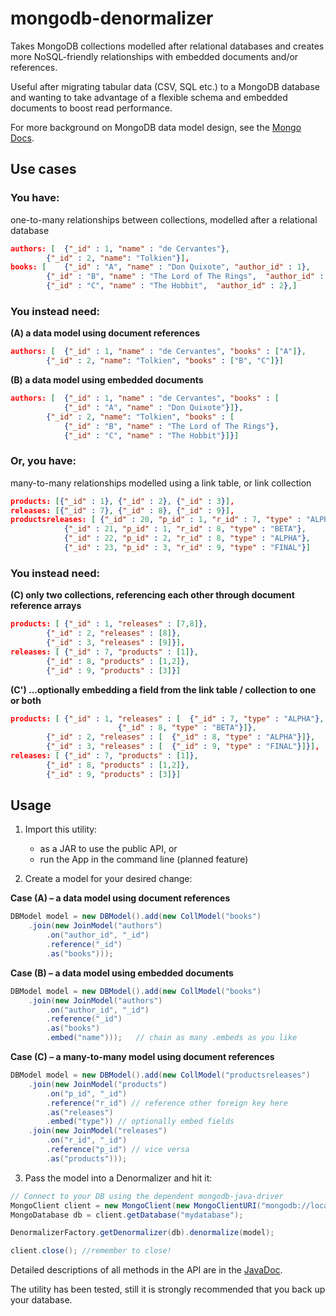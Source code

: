 # mongodb-denormalizer

Takes MongoDB collections modelled after relational databases and creates
more NoSQL-friendly relationships with embedded documents and/or references.

Useful after migrating tabular data (CSV, SQL etc.) to a MongoDB database
and wanting to take advantage of a flexible schema and embedded documents
to boost read performance.

For more background on MongoDB data model design, see the
[Mongo Docs](https://docs.mongodb.com/manual/core/data-model-design/).

## Use cases

### You have:
one-to-many relationships between collections, modelled after a relational database

```JSON
authors: [	{"_id" : 1, "name" : "de Cervantes"},
		{"_id" : 2, "name": "Tolkien"}],
books: [	{"_id" : "A", "name" : "Don Quixote", "author_id" : 1},
		{"_id" : "B", "name" : "The Lord of The Rings",  "author_id" : 2},
		{"_id" : "C", "name" : "The Hobbit",  "author_id" : 2},]
```
		
### You instead need:
**(A) a data model using document references**

```JSON
authors: [	{"_id" : 1, "name" : "de Cervantes", "books" : ["A"]},
		{"_id" : 2, "name": "Tolkien", "books" : ["B", "C"]}]
```

**(B) a data model using embedded documents**

```JSON
authors: [	{"_id" : 1, "name" : "de Cervantes", "books" : [
			{"_id" : "A", "name" : "Don Quixote"}]},
		{"_id" : 2, "name": "Tolkien", "books" : [
			{"_id" : "B", "name" : "The Lord of The Rings"},
			{"_id" : "C", "name" : "The Hobbit"}]}]
```

### Or, you have:
many-to-many relationships modelled using a link table, or link collection

```JSON
products: [{"_id" : 1}, {"_id" : 2}, {"_id" : 3}],
releases: [{"_id" : 7}, {"_id" : 8}, {"_id" : 9}],
productsreleases: [	{"_id" : 20, "p_id" : 1, "r_id" : 7, "type" : "ALPHA"},
			{"_id" : 21, "p_id" : 1, "r_id" : 8, "type" : "BETA"},
			{"_id" : 22, "p_id" : 2, "r_id" : 8, "type" : "ALPHA"},
			{"_id" : 23, "p_id" : 3, "r_id" : 9, "type" : "FINAL"}]
```
		
### You instead need:
**(C) only two collections, referencing each other through document reference arrays**

```JSON
products: [	{"_id" : 1, "releases" : [7,8]},
		{"_id" : 2, "releases" : [8]},
		{"_id" : 3, "releases" : [9]}],
releases: [	{"_id" : 7, "products" : [1]},
		{"_id" : 8, "products" : [1,2]},
		{"_id" : 9, "products" : [3]}]
```

**(C') ...optionally embedding a field from the link table / collection to one or both**

```JSON
products: [	{"_id" : 1, "releases" : [	{"_id" : 7, "type" : "ALPHA"},
						{"_id" : 8, "type" : "BETA"}]},
		{"_id" : 2, "releases" : [	{"_id" : 8, "type" : "ALPHA"}]},
		{"_id" : 3, "releases" : [	{"_id" : 9, "type" : "FINAL"}]}],
releases: [	{"_id" : 7, "products" : [1]},
		{"_id" : 8, "products" : [1,2]},
		{"_id" : 9, "products" : [3]}]
```
					
## Usage

1. Import this utility:
   * as a JAR to use the public API, or
   * run the App in the command line (planned feature)

2. Create a model for your desired change:

**Case (A) – a data model using document references**

```Java
DBModel model = new DBModel().add(new CollModel("books")
	.join(new JoinModel("authors")
		.on("author_id", "_id")
		.reference("_id")
		.as("books")));
```

**Case (B) – a data model using embedded documents**
		
```Java
DBModel model = new DBModel().add(new CollModel("books")
	.join(new JoinModel("authors")
		.on("author_id", "_id")
		.reference("_id")
		.as("books")
		.embed("name")));	// chain as many .embeds as you like
```
					
**Case (C) – a many-to-many model using document references**
		
```Java
DBModel model = new DBModel().add(new CollModel("productsreleases")
	.join(new JoinModel("products")
		.on("p_id", "_id")
		.reference("r_id") // reference other foreign key here
		.as("releases")
		.embed("type")) // optionally embed fields
	.join(new JoinModel("releases")
		.on("r_id", "_id")
		.reference("p_id") // vice versa
		.as("products")));
```
					
3. Pass the model into a Denormalizer and hit it:
		
```Java
// Connect to your DB using the dependent mongodb-java-driver
MongoClient client = new MongoClient(new MongoClientURI("mongodb://localhost:27017"));
MongoDatabase db = client.getDatabase("mydatabase");

DenormalizerFactory.getDenormalizer(db).denormalize(model);

client.close(); //remember to close!
```
		
Detailed descriptions of all methods in the API are in the [JavaDoc](https://mgackowski.github.io/mongodb-denormalizer/).

The utility has been tested, still it is strongly recommended that you back up your database.
